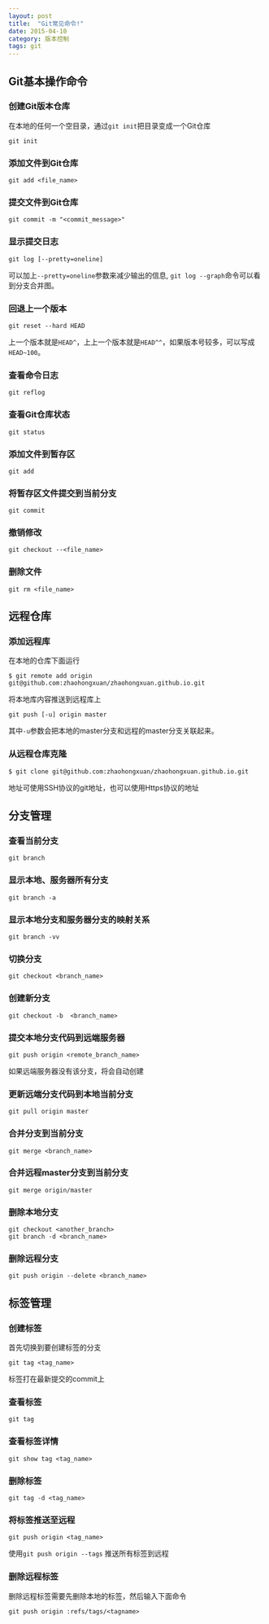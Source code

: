 ```yaml
---
layout: post
title:  "Git常见命令!"
date: 2015-04-10
category: 版本控制
tags: git
---
```

## Git基本操作命令
### 创建Git版本仓库
在本地的任何一个空目录，通过`git init`把目录变成一个Git仓库

	git init

### 添加文件到Git仓库

	git add <file_name>

### 提交文件到Git仓库

	git commit -m "<commit_message>"

### 显示提交日志

	git log [--pretty=oneline] 

可以加上`--pretty=oneline`参数来减少输出的信息,	`git log --graph`命令可以看到分支合并图。
### 回退上一个版本

	git reset --hard HEAD
	
上一个版本就是`HEAD^`，上上一个版本就是`HEAD^^`，如果版本号较多，可以写成`HEAD~100`。
### 查看命令日志

	git reflog

### 查看Git仓库状态

	git status

### 添加文件到暂存区

	git add

### 将暂存区文件提交到当前分支

	git commit

### 撤销修改

	git checkout --<file_name>

### 删除文件

	git rm <file_name>
<!-- more -->
## 远程仓库
### 添加远程库
在本地的仓库下面运行

	$ git remote add origin git@github.com:zhaohongxuan/zhaohongxuan.github.io.git

将本地库内容推送到远程库上

	git push [-u] origin master

其中`-u`参数会把本地的master分支和远程的master分支关联起来。
### 从远程仓库克隆

	$ git clone git@github.com:zhaohongxuan/zhaohongxuan.github.io.git

地址可使用SSH协议的git地址，也可以使用Https协议的地址
## 分支管理
### 查看当前分支

	git branch

### 显示本地、服务器所有分支

	git branch -a

### 显示本地分支和服务器分支的映射关系

	git branch -vv

### 切换分支

	git checkout <branch_name>

### 创建新分支

	git checkout -b  <branch_name>

### 提交本地分支代码到远端服务器

	git push origin <remote_branch_name>

如果远端服务器没有该分支，将会自动创建
### 更新远端分支代码到本地当前分支

	git pull origin master

### 合并分支到当前分支

	git merge <branch_name>

### 合并远程master分支到当前分支

	git merge origin/master

### 删除本地分支

	git checkout <another_branch>
	git branch -d <branch_name>

### 删除远程分支

	git push origin --delete <branch_name>

## 标签管理
### 创建标签
首先切换到要创建标签的分支

	git tag <tag_name>

标签打在最新提交的commit上
### 查看标签

	git tag

### 查看标签详情

	git show tag <tag_name>

### 删除标签

	git tag -d <tag_name>

### 将标签推送至远程

	git push origin <tag_name> 

使用`git push origin --tags` 推送所有标签到远程
### 删除远程标签
删除远程标签需要先删除本地的标签，然后输入下面命令

	git push origin :refs/tags/<tagname>
 
